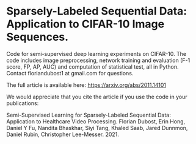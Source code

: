 # Sparsely-Labeled Sequential Data: Application to CIFAR-10 Image Sequences.

Code for semi-supervised deep learning experiments on CIFAR-10. The code includes image preprocessing, network training and evaluation (F-1 score, FP, AP, AUC) and computation of statistical test, all in Python.
Contact floriandubost1 at gmail.com for questions.

The full article is available here:
https://arxiv.org/abs/2011.14101

We would appreciate that you cite the article if you use the code in your publications: 

Semi-Supervised Learning for Sparsely-Labeled Sequential Data: Application to Healthcare Video Processing. Florian Dubost, Erin Hong, Daniel Y Fu, Nandita Bhaskhar, Siyi Tang, Khaled Saab, Jared Dunnmon, Daniel Rubin, Christopher Lee-Messer. 2021.



